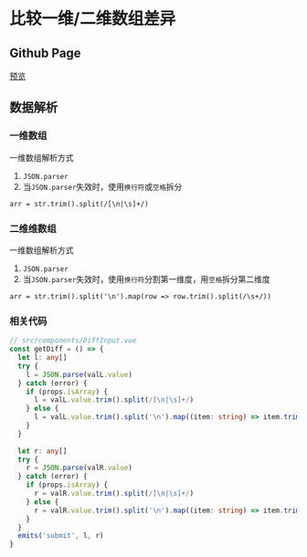# 比较一维/二维数组差异

## Github Page
[预览](https://gws0920.github.io/StrDiff/)
## 数据解析
### 一维数组
一维数组解析方式
1. `JSON.parser`
2. 当`JSON.parser`失效时，使用`换行符`或`空格`拆分
```
arr = str.trim().split(/[\n|\s]+/)
```

### 二维维数组
一维数组解析方式
1. `JSON.parser`
2. 当`JSON.parser`失效时，使用`换行符`分割第一维度，用`空格`拆分第二维度
```
arr = str.trim().split('\n').map(row => row.trim().split(/\s+/))
```
### 相关代码
``` ts
// src/components/DiffInput.vue
const getDiff = () => {
  let l: any[]
  try {
    l = JSON.parse(valL.value)
  } catch (error) {
    if (props.isArray) {
      l = valL.value.trim().split(/[\n|\s]+/)
    } else {
      l = valL.value.trim().split('\n').map((item: string) => item.trim().split(/\s+/))
    }
  }
  
  let r: any[]
  try {
    r = JSON.parse(valR.value)
  } catch (error) {
    if (props.isArray) {
      r = valR.value.trim().split(/[\n|\s]+/)
    } else {
      r = valR.value.trim().split('\n').map((item: string) => item.trim().split(/\s+/))
    }
  }
  emits('submit', l, r)
}
```